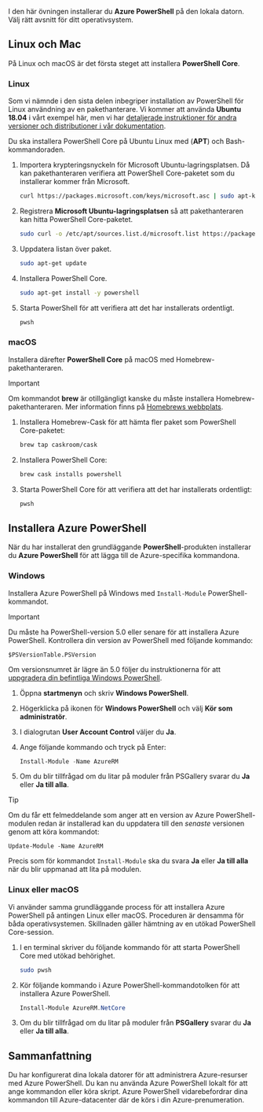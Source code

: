 I den här övningen installerar du **Azure PowerShell** på den lokala datorn. Välj rätt avsnitt för ditt operativsystem.

## <a name="linux-and-mac"></a>Linux och Mac
På Linux och macOS är det första steget att installera **PowerShell Core**.

### <a name="linux"></a>Linux
Som vi nämnde i den sista delen inbegriper installation av PowerShell för Linux användning av en pakethanterare. Vi kommer att använda **Ubuntu 18.04** i vårt exempel här, men vi har [detaljerade instruktioner för andra versioner och distributioner i vår dokumentation](https://docs.microsoft.com/powershell/scripting/setup/installing-powershell-core-on-linux).

Du ska installera PowerShell Core på Ubuntu Linux med (**APT**) och Bash-kommandoraden. 

1. Importera krypteringsnyckeln för Microsoft Ubuntu-lagringsplatsen. Då kan pakethanteraren verifiera att PowerShell Core-paketet som du installerar kommer från Microsoft.

    ```bash
    curl https://packages.microsoft.com/keys/microsoft.asc | sudo apt-key add -
    ```

1. Registrera **Microsoft Ubuntu-lagringsplatsen** så att pakethanteraren kan hitta PowerShell Core-paketet.

    ```bash
    sudo curl -o /etc/apt/sources.list.d/microsoft.list https://packages.microsoft.com/config/ubuntu/18.04/prod.list
    ```

1. Uppdatera listan över paket.

    ```bash
    sudo apt-get update
    ```

1. Installera PowerShell Core.

    ```bash
    sudo apt-get install -y powershell
    ```

1. Starta PowerShell för att verifiera att det har installerats ordentligt.

    ```bash
    pwsh
    ```

### <a name="macos"></a>macOS
Installera därefter **PowerShell Core** på macOS med Homebrew-pakethanteraren.

> [!IMPORTANT]
> Om kommandot **brew** är otillgängligt kanske du måste installera Homebrew-pakethanteraren. Mer information finns på [Homebrews webbplats](https://brew.sh/).

1. Installera Homebrew-Cask för att hämta fler paket som PowerShell Core-paketet:

    ```bash
    brew tap caskroom/cask
    ```

1. Installera PowerShell Core:

    ```bash
    brew cask installs powershell
    ```

1. Starta PowerShell Core för att verifiera att det har installerats ordentligt:

    ```bash
    pwsh
    ```

## <a name="install-azure-powershell"></a>Installera Azure PowerShell
När du har installerat den grundläggande **PowerShell**-produkten installerar du **Azure PowerShell** för att lägga till de Azure-specifika kommandona.

### <a name="windows"></a>Windows
Installera Azure PowerShell på Windows med `Install-Module` PowerShell-kommandot.

> [!IMPORTANT]
> Du måste ha PowerShell-version 5.0 eller senare för att installera Azure PowerShell. Kontrollera din version av PowerShell med följande kommando: 
>
> `$PSVersionTable.PSVersion` 
>
>Om versionsnumret är lägre än 5.0 följer du instruktionerna för att [uppgradera din befintliga Windows PowerShell](https://docs.microsoft.com/powershell/scripting/setup/installing-windows-powershell?view=powershell-6#upgrading-existing-windows-powershell).

1. Öppna **startmenyn** och skriv **Windows PowerShell**.

1. Högerklicka på ikonen för **Windows PowerShell** och välj **Kör som administratör**.

1. I dialogrutan **User Account Control** väljer du **Ja**.

1. Ange följande kommando och tryck på Enter:

    ```powershell
    Install-Module -Name AzureRM
    ```

1. Om du blir tillfrågad om du litar på moduler från PSGallery svarar du **Ja** eller **Ja till alla**.

> [!TIP]
> Om du får ett felmeddelande som anger att en version av Azure PowerShell-modulen redan är installerad kan du uppdatera till den _senaste_ versionen genom att köra kommandot:
> 
> `Update-Module -Name AzureRM`
> 
> Precis som för kommandot `Install-Module` ska du svara **Ja** eller **Ja till alla** när du blir uppmanad att lita på modulen.

### <a name="linux-or-macos"></a>Linux eller macOS
Vi använder samma grundläggande process för att installera Azure PowerShell på antingen Linux eller macOS. Proceduren är densamma för båda operativsystemen. Skillnaden gäller hämtning av en utökad PowerShell Core-session.

1. I en terminal skriver du följande kommando för att starta PowerShell Core med utökad behörighet.

    ```bash
    sudo pwsh
    ```

1. Kör följande kommando i Azure PowerShell-kommandotolken för att installera Azure PowerShell.

    ```powershell
    Install-Module AzureRM.NetCore
    ```

1. Om du blir tillfrågad om du litar på moduler från **PSGallery** svarar du **Ja** eller **Ja till alla**.

## <a name="summary"></a>Sammanfattning
Du har konfigurerat dina lokala datorer för att administrera Azure-resurser med Azure PowerShell. Du kan nu använda Azure PowerShell lokalt för att ange kommandon eller köra skript. Azure PowerShell vidarebefordrar dina kommandon till Azure-datacenter där de körs i din Azure-prenumeration.